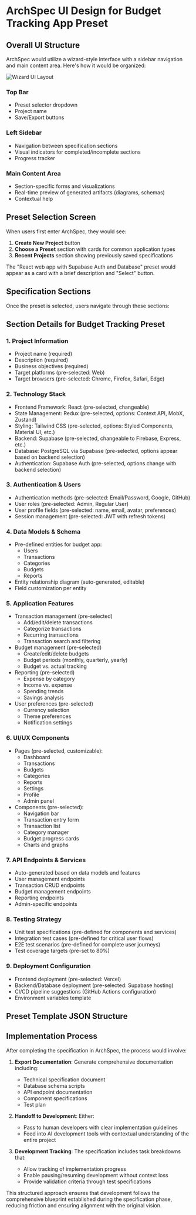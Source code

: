 # ArchSpec UI Design for Budget Tracking App Preset

## Overall UI Structure

ArchSpec would utilize a wizard-style interface with a sidebar navigation and main content area. Here's how it would be organized:

![Wizard UI Layout](https://i.imgur.com/placeholder.jpg)

### Top Bar

- Preset selector dropdown
- Project name
- Save/Export buttons

### Left Sidebar

- Navigation between specification sections
- Visual indicators for completed/incomplete sections
- Progress tracker

### Main Content Area

- Section-specific forms and visualizations
- Real-time preview of generated artifacts (diagrams, schemas)
- Contextual help

## Preset Selection Screen

When users first enter ArchSpec, they would see:

1. **Create New Project** button
2. **Choose a Preset** section with cards for common application types
3. **Recent Projects** section showing previously saved specifications

The "React web app with Supabase Auth and Database" preset would appear as a card with a brief description and "Select" button.

## Specification Sections

Once the preset is selected, users navigate through these sections:

## Section Details for Budget Tracking Preset

### 1. Project Information

- Project name (required)
- Description (required)
- Business objectives (required)
- Target platforms (pre-selected: Web)
- Target browsers (pre-selected: Chrome, Firefox, Safari, Edge)

### 2. Technology Stack

- Frontend Framework: React (pre-selected, changeable)
- State Management: Redux (pre-selected, options: Context API, MobX, Zustand)
- Styling: Tailwind CSS (pre-selected, options: Styled Components, Material UI, etc.)
- Backend: Supabase (pre-selected, changeable to Firebase, Express, etc.)
- Database: PostgreSQL via Supabase (pre-selected, options appear based on backend selection)
- Authentication: Supabase Auth (pre-selected, options change with backend selection)

### 3. Authentication & Users

- Authentication methods (pre-selected: Email/Password, Google, GitHub)
- User roles (pre-selected: Admin, Regular User)
- User profile fields (pre-selected: name, email, avatar, preferences)
- Session management (pre-selected: JWT with refresh tokens)

### 4. Data Models & Schema

- Pre-defined entities for budget app:
  - Users
  - Transactions
  - Categories
  - Budgets
  - Reports
- Entity relationship diagram (auto-generated, editable)
- Field customization per entity

### 5. Application Features

- Transaction management (pre-selected)
  - Add/edit/delete transactions
  - Categorize transactions
  - Recurring transactions
  - Transaction search and filtering
- Budget management (pre-selected)
  - Create/edit/delete budgets
  - Budget periods (monthly, quarterly, yearly)
  - Budget vs. actual tracking
- Reporting (pre-selected)
  - Expense by category
  - Income vs. expense
  - Spending trends
  - Savings analysis
- User preferences (pre-selected)
  - Currency selection
  - Theme preferences
  - Notification settings

### 6. UI/UX Components

- Pages (pre-selected, customizable):
  - Dashboard
  - Transactions
  - Budgets
  - Categories
  - Reports
  - Settings
  - Profile
  - Admin panel
- Components (pre-selected):
  - Navigation bar
  - Transaction entry form
  - Transaction list
  - Category manager
  - Budget progress cards
  - Charts and graphs

### 7. API Endpoints & Services

- Auto-generated based on data models and features
- User management endpoints
- Transaction CRUD endpoints
- Budget management endpoints
- Reporting endpoints
- Admin-specific endpoints

### 8. Testing Strategy

- Unit test specifications (pre-defined for components and services)
- Integration test cases (pre-defined for critical user flows)
- E2E test scenarios (pre-defined for complete user journeys)
- Test coverage targets (pre-set to 80%)

### 9. Deployment Configuration

- Frontend deployment (pre-selected: Vercel)
- Backend/Database deployment (pre-selected: Supabase hosting)
- CI/CD pipeline suggestions (GitHub Actions configuration)
- Environment variables template

## Preset Template JSON Structure

## Implementation Process

After completing the specification in ArchSpec, the process would involve:

1. **Export Documentation**: Generate comprehensive documentation including:

   - Technical specification document
   - Database schema scripts
   - API endpoint documentation
   - Component specifications
   - Test plan

2. **Handoff to Development**: Either:

   - Pass to human developers with clear implementation guidelines
   - Feed into AI development tools with contextual understanding of the entire project

3. **Development Tracking**: The specification includes task breakdowns that:
   - Allow tracking of implementation progress
   - Enable pausing/resuming development without context loss
   - Provide validation criteria through test specifications

This structured approach ensures that development follows the comprehensive blueprint established during the specification phase, reducing friction and ensuring alignment with the original vision.
